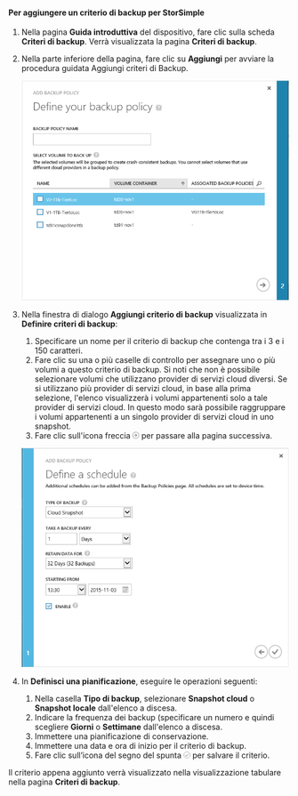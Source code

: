 <!--author=v-sharos last changed: 11/06/15-->

#### Per aggiungere un criterio di backup per StorSimple

1. Nella pagina **Guida introduttiva** del dispositivo, fare clic sulla scheda **Criteri di backup**. Verrà visualizzata la pagina **Criteri di backup**.

2. Nella parte inferiore della pagina, fare clic su **Aggiungi** per avviare la procedura guidata Aggiungi criteri di Backup.

    ![Aggiungere un criterio di backup 1](./media/storsimple-add-backup-policy-u2/AddBackupPolicy1.png)

3. Nella finestra di dialogo **Aggiungi criterio di backup** visualizzata in **Definire criteri di backup**:

    1. Specificare un nome per il criterio di backup che contenga tra i 3 e i 150 caratteri.
    2. Fare clic su una o più caselle di controllo per assegnare uno o più volumi a questo criterio di backup. Si noti che non è possibile selezionare volumi che utilizzano provider di servizi cloud diversi. Se si utilizzano più provider di servizi cloud, in base alla prima selezione, l'elenco visualizzerà i volumi appartenenti solo a tale provider di servizi cloud. In questo modo sarà possibile raggruppare i volumi appartenenti a un singolo provider di servizi cloud in uno snapshot.
    3. Fare clic sull'icona freccia ![icona freccia](./media/storsimple-add-backup-policy-u2/HCS_ArrowIcon-include.png) per passare alla pagina successiva.

     ![Aggiungere un criterio di backup 2](./media/storsimple-add-backup-policy-u2/AddBackupPolicy2.png)

4. In **Definisci una pianificazione**, eseguire le operazioni seguenti:
    1. Nella casella **Tipo di backup**, selezionare **Snapshot cloud** o **Snapshot locale** dall'elenco a discesa.
    2. Indicare la frequenza dei backup (specificare un numero e quindi scegliere **Giorni** o **Settimane** dall'elenco a discesa.
    3. Immettere una pianificazione di conservazione.
    4. Immettere una data e ora di inizio per il criterio di backup.  
    6. Fare clic sull’icona del segno del spunta ![icona del segno di spunta](./media/storsimple-add-backup-policy-u2/HCS_CheckIcon-include.png) per salvare il criterio.

Il criterio appena aggiunto verrà visualizzato nella visualizzazione tabulare nella pagina **Criteri di backup**.
 

<!---HONumber=AcomDC_1217_2015-->